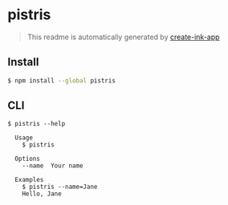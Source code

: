 # pistris

> This readme is automatically generated by [create-ink-app](https://github.com/vadimdemedes/create-ink-app)

## Install

```bash
$ npm install --global pistris
```

## CLI

```
$ pistris --help

  Usage
    $ pistris

  Options
    --name  Your name

  Examples
    $ pistris --name=Jane
    Hello, Jane
```
